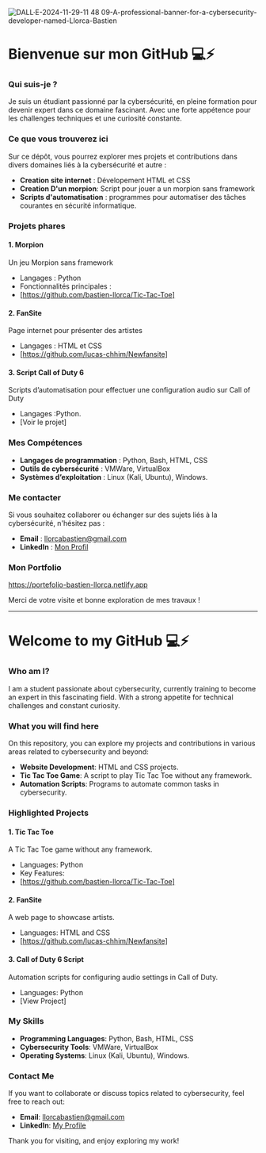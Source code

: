 ![DALL·E-2024-11-29-11 48 09-A-professional-banner-for-a-cybersecurity-developer-named-Llorca-Bastien](https://github.com/user-attachments/assets/ab643ef6-3bd1-4e26-bf3f-701bd3c48709)
# Bienvenue sur mon GitHub 💻⚡

### Qui suis-je ?

Je suis un étudiant passionné par la cybersécurité, en pleine formation pour devenir expert dans ce domaine fascinant. Avec une forte appétence pour les challenges techniques et une curiosité constante.

### Ce que vous trouverez ici

Sur ce dépôt, vous pourrez explorer mes projets et contributions dans divers domaines liés à la cybersécurité et autre :

- **Creation site internet** : Dévelopement HTML et CSS
- **Creation D'un morpion**: Script pour jouer a un morpion sans framework
- **Scripts d'automatisation** : programmes pour automatiser des tâches courantes en sécurité informatique.

### Projets phares

#### 1. **Morpion**

Un jeu Morpion sans framework

- Langages : Python
- Fonctionnalités principales :
- [https://github.com/bastien-llorca/Tic-Tac-Toe]

#### 2. **FanSite**

Page internet pour présenter des artistes

- Langages : HTML et CSS
- [https://github.com/lucas-chhim/Newfansite]

#### 3. **Script Call of Duty 6**

Scripts d’automatisation pour effectuer une configuration audio sur Call of Duty

- Langages :Python.
- [Voir le projet]

### Mes Compétences

- **Langages de programmation** : Python, Bash, HTML, CSS
- **Outils de cybersécurité** : VMWare, VirtualBox
- **Systèmes d’exploitation** : Linux (Kali, Ubuntu), Windows.

### Me contacter

Si vous souhaitez collaborer ou échanger sur des sujets liés à la cybersécurité, n'hésitez pas :

- **Email** : [llorcabastien@gmail.com](mailto:llorcabastien@gmail.com)
- **LinkedIn** : [Mon Profil](https://www.linkedin.com/in/bastien-llorca-ba93302b3/)

### Mon Portfolio

https://portefolio-bastien-llorca.netlify.app

Merci de votre visite et bonne exploration de mes travaux !
________________________________________________________________________________________________________________________________________________________________________________________________________________________________________
# Welcome to my GitHub 💻⚡

### Who am I?

I am a student passionate about cybersecurity, currently training to become an expert in this fascinating field. With a strong appetite for technical challenges and constant curiosity.

### What you will find here

On this repository, you can explore my projects and contributions in various areas related to cybersecurity and beyond:

- **Website Development**: HTML and CSS projects.
- **Tic Tac Toe Game**: A script to play Tic Tac Toe without any framework.
- **Automation Scripts**: Programs to automate common tasks in cybersecurity.

### Highlighted Projects

#### 1. **Tic Tac Toe**

A Tic Tac Toe game without any framework.

- Languages: Python
- Key Features:
- [https://github.com/bastien-llorca/Tic-Tac-Toe]

#### 2. **FanSite**

A web page to showcase artists.

- Languages: HTML and CSS
- [https://github.com/lucas-chhim/Newfansite]

#### 3. **Call of Duty 6 Script**

Automation scripts for configuring audio settings in Call of Duty.

- Languages: Python
- [View Project]

### My Skills

- **Programming Languages**: Python, Bash, HTML, CSS
- **Cybersecurity Tools**: VMWare, VirtualBox
- **Operating Systems**: Linux (Kali, Ubuntu), Windows.

### Contact Me

If you want to collaborate or discuss topics related to cybersecurity, feel free to reach out:

- **Email**: [llorcabastien@gmail.com](mailto:llorcabastien@gmail.com)
- **LinkedIn**: [My Profile](https://www.linkedin.com/in/bastien-llorca-ba93302b3/)

Thank you for visiting, and enjoy exploring my work!


